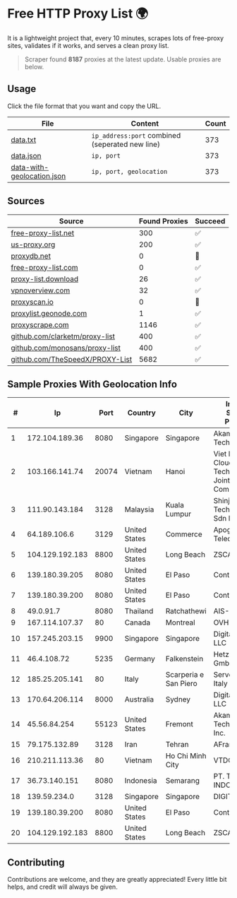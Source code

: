 
# Free HTTP Proxy List 🌍

It is a lightweight project that, every 10 minutes, scrapes lots of free-proxy sites, validates if it works, and serves a clean proxy list.


> Scraper found **8187** proxies at the latest update. Usable proxies are below.

## Usage

Click the file format that you want and copy the URL.


|File|Content|Count|
|----|-------|-----|
|[data.txt](https://raw.githubusercontent.com/themiralay/Proxy-List-World/master/data.txt)|`ip_address:port` combined (seperated new line)|373|
|[data.json](https://raw.githubusercontent.com/themiralay/Proxy-List-World/master/data.json)|`ip, port`|373|
|[data-with-geolocation.json](https://raw.githubusercontent.com/themiralay/Proxy-List-World/master/data-with-geolocation.json)|`ip, port, geolocation`|373|

## Sources

|Source|Found Proxies|Succeed|
|------|-------------|-------|
|[free-proxy-list.net](https://free-proxy-list.net)|300|✅|
|[us-proxy.org](https://www.us-proxy.org)|200|✅|
|[proxydb.net](http://proxydb.net)|0|🚫|
|[free-proxy-list.com](https://free-proxy-list.com/?page=&port=&type%5B%5D=http&type%5B%5D=https&up_time=0&search=Search)|0|✅|
|[proxy-list.download](https://www.proxy-list.download/HTTP)|26|✅|
|[vpnoverview.com](https://vpnoverview.com/privacy/anonymous-browsing/free-proxy-servers)|32|✅|
|[proxyscan.io](https://www.proxyscan.io)|0|🚫|
|[proxylist.geonode.com](https://proxylist.geonode.com/api/proxy-list?limit=300&page=1&sort_by=lastChecked&sort_type=desc&protocols=http,https)|1|✅|
|[proxyscrape.com](https://api.proxyscrape.com/v2/?request=displayproxies&protocol=http&timeout=10000&country=all&ssl=all&anonymity=all)|1146|✅|
|[github.com/clarketm/proxy-list](https://raw.githubusercontent.com/clarketm/proxy-list/master/proxy-list-raw.txt)|400|✅|
|[github.com/monosans/proxy-list](https://raw.githubusercontent.com/monosans/proxy-list/main/proxies/http.txt)|400|✅|
|[github.com/TheSpeedX/PROXY-List](https://raw.githubusercontent.com/TheSpeedX/PROXY-List/master/http.txt)|5682|✅|


## Sample Proxies With Geolocation Info

|#|Ip|Port|Country|City|Internet Service Provider|
|-|--|----|-------|----|-------------------------|
|1|172.104.189.36|8080|Singapore|Singapore|Akamai Technologies|
|2|103.166.141.74|20074|Vietnam|Hanoi|Viet NAM Cloud Technology Joint Stock Company|
|3|111.90.143.184|3128|Malaysia|Kuala Lumpur|Shinjiru Technology Sdn Bhd|
|4|64.189.106.6|3129|United States|Commerce|Apogee Telecom Inc.|
|5|104.129.192.183|8800|United States|Long Beach|ZSCALER, INC.|
|6|139.180.39.205|8080|United States|El Paso|Conterra|
|7|139.180.39.200|8080|United States|El Paso|Conterra|
|8|49.0.91.7|8080|Thailand|Ratchathewi|AIS-Fibre|
|9|167.114.107.37|80|Canada|Montreal|OVH SAS|
|10|157.245.203.15|9900|Singapore|Singapore|DigitalOcean, LLC|
|11|46.4.108.72|5235|Germany|Falkenstein|Hetzner Online GmbH|
|12|185.25.205.141|80|Italy|Scarperia e San Piero|Servereasy Italy|
|13|170.64.206.114|8000|Australia|Sydney|DigitalOcean, LLC|
|14|45.56.84.254|55123|United States|Fremont|Akamai Technologies, Inc.|
|15|79.175.132.89|3128|Iran|Tehran|AFranet Co|
|16|210.211.113.36|80|Vietnam|Ho Chi Minh City|VTDC|
|17|36.73.140.151|8080|Indonesia|Semarang|PT. TELKOM INDONESIA|
|18|139.59.234.0|3128|Singapore|Singapore|DIGITALOCEAN|
|19|139.180.39.200|8080|United States|El Paso|Conterra|
|20|104.129.192.183|8800|United States|Long Beach|ZSCALER, INC.|



## Contributing

Contributions are welcome, and they are greatly appreciated! Every
little bit helps, and credit will always be given.


